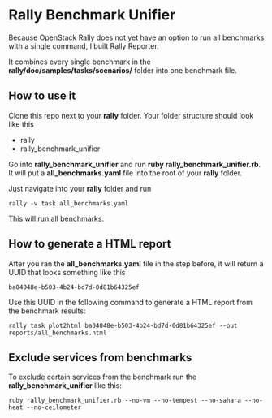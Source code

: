 # Rally Benchmark Unifier

Because OpenStack Rally does not yet have an option to run all benchmarks with a single command, I built Rally Reporter.

It combines every single benchmark in the __rally/doc/samples/tasks/scenarios/__ folder into one benchmark file.

## How to use it

Clone this repo next to your __rally__ folder. Your folder structure should look like this

* rally
* rally_benchmark_unifier

Go into __rally_benchmark_unifier__ and run __ruby rally_benchmark_unifier.rb__.
It will put a __all_benchmarks.yaml__ file into the root of your __rally__ folder.

Just navigate into your __rally__ folder and run

```shell
rally -v task all_benchmarks.yaml
```

This will run all benchmarks.

## How to generate a HTML report

After you ran the __all_benchmarks.yaml__ file in the step before, it will return a UUID that looks something like this

```shell
ba04048e-b503-4b24-bd7d-0d81b64325ef
```

Use this UUID in the following command to generate a HTML report from the benchmark results:

```shell
rally task plot2html ba04048e-b503-4b24-bd7d-0d81b64325ef --out reports/all_benchmarks.html
```

## Exclude services from benchmarks

To exclude certain services from the benchmark run the __rally_benchmark_unifier__ like this:

```shell
ruby rally_benchmark_unifier.rb --no-vm --no-tempest --no-sahara --no-heat --no-ceilometer
```